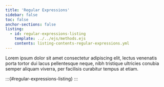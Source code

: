 ```yaml
---
title: 'Regular Expressions'
sidebar: false
toc: false
anchor-sections: false
listing:
  - id: regular-expressions-listing
    template: ../../ejs/methods.ejs
    contents: listing-contents-regular-expressions.yml
---
```


Lorem ipsum dolor sit amet consectetur adipiscing elit, lectus venenatis porta tortor dui lacus pellentesque neque, nibh tristique ultricies conubia semper aliquam viverra, per facilisis curabitur tempus at etiam.

:::{#regular-expressions-listing}
:::

